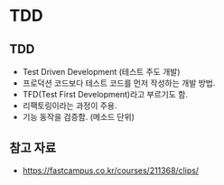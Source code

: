 # TDD

## TDD

- Test Driven Development (테스트 주도 개발)
- 프로덕션 코드보다 테스트 코드를 먼저 작성하는 개발 방법.
- TFD(Test First Development)라고 부르기도 함.
- 리팩토링이라는 과정이 주용.
- 기능 동작을 검증함. (메소드 단위)

## 참고 자료

- https://fastcampus.co.kr/courses/211368/clips/